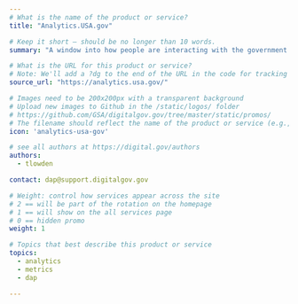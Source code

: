 ```yaml
---
# What is the name of the product or service?
title: "Analytics.USA.gov"

# Keep it short — should be no longer than 10 words.
summary: "A window into how people are interacting with the government online. Powered by the Digital Analytics Program (DAP)"

# What is the URL for this product or service?
# Note: We'll add a ?dg to the end of the URL in the code for tracking purposes
source_url: "https://analytics.usa.gov/"

# Images need to be 200x200px with a transparent background
# Upload new images to Github in the /static/logos/ folder
# https://github.com/GSA/digitalgov.gov/tree/master/static/promos/
# The filename should reflect the name of the product or service (e.g., challenge-gov.png)
icon: 'analytics-usa-gov'

# see all authors at https://digital.gov/authors
authors:
  - tlowden

contact: dap@support.digitalgov.gov

# Weight: control how services appear across the site
# 2 == will be part of the rotation on the homepage
# 1 == will show on the all services page
# 0 == hidden promo
weight: 1

# Topics that best describe this product or service
topics:
  - analytics
  - metrics
  - dap

---
```

